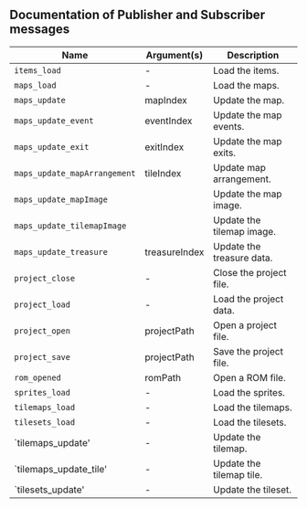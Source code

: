 ## Documentation of Publisher and Subscriber messages

| Name                       | Argument(s)    | Description                      |
|----------------------------|----------------|----------------------------------|
|`items_load`                |-               |Load the items.                   |
|`maps_load`                 |-               |Load the maps.                    |
|`maps_update`               |mapIndex        |Update the map.                   |
|`maps_update_event`         |eventIndex      |Update the map events.            |
|`maps_update_exit`          |exitIndex       |Update the map exits.             |
|`maps_update_mapArrangement`|tileIndex       |Update map arrangement.           |
|`maps_update_mapImage`      |                |Update the map image.             |
|`maps_update_tilemapImage`  |                |Update the tilemap image.         |
|`maps_update_treasure`      |treasureIndex   |Update the treasure data.         |
|`project_close`             |-               |Close the project file.           |
|`project_load`              |-               |Load the project data.            |
|`project_open`              |projectPath     |Open a project file.              |
|`project_save`              |projectPath     |Save the project file.            |
|`rom_opened`                |romPath         |Open a ROM file.                  |
|`sprites_load`              |-               |Load the sprites.                 |
|`tilemaps_load`             |-               |Load the tilemaps.                |
|`tilesets_load`             |-               |Load the tilesets.                |
|`tilemaps_update'           |-               |Update the tilemap.               |
|`tilemaps_update_tile'      |-               |Update the tilemap tile.          |
|`tilesets_update'           |-               |Update the tileset.               |